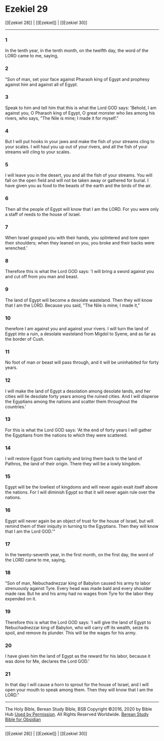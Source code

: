 # Ezekiel 29

[[Ezekiel 28]] | [[Ezekiel]] | [[Ezekiel 30]]

---

### 1
In the tenth year, in the tenth month, on the twelfth day, the word of the LORD came to me, saying,

### 2
"Son of man, set your face against Pharaoh king of Egypt and prophesy against him and against all of Egypt.

### 3
Speak to him and tell him that this is what the Lord GOD says: 'Behold, I am against you, O Pharaoh king of Egypt, O great monster who lies among his rivers, who says, "The Nile is mine; I made it for myself."

### 4
But I will put hooks in your jaws and make the fish of your streams cling to your scales. I will haul you up out of your rivers, and all the fish of your streams will cling to your scales.

### 5
I will leave you in the desert, you and all the fish of your streams. You will fall on the open field and will not be taken away or gathered for burial. I have given you as food to the beasts of the earth and the birds of the air.

### 6
Then all the people of Egypt will know that I am the LORD. For you were only a staff of reeds to the house of Israel.

### 7
When Israel grasped you with their hands, you splintered and tore open their shoulders; when they leaned on you, you broke and their backs were wrenched.'

### 8
Therefore this is what the Lord GOD says: 'I will bring a sword against you and cut off from you man and beast.

### 9
The land of Egypt will become a desolate wasteland. Then they will know that I am the LORD. Because you said, "The Nile is mine; I made it,"

### 10
therefore I am against you and against your rivers. I will turn the land of Egypt into a ruin, a desolate wasteland from Migdol to Syene, and as far as the border of Cush.

### 11
No foot of man or beast will pass through, and it will be uninhabited for forty years.

### 12
I will make the land of Egypt a desolation among desolate lands, and her cities will lie desolate forty years among the ruined cities. And I will disperse the Egyptians among the nations and scatter them throughout the countries.'

### 13
For this is what the Lord GOD says: 'At the end of forty years I will gather the Egyptians from the nations to which they were scattered.

### 14
I will restore Egypt from captivity and bring them back to the land of Pathros, the land of their origin. There they will be a lowly kingdom.

### 15
Egypt will be the lowliest of kingdoms and will never again exalt itself above the nations. For I will diminish Egypt so that it will never again rule over the nations.

### 16
Egypt will never again be an object of trust for the house of Israel, but will remind them of their iniquity in turning to the Egyptians. Then they will know that I am the Lord GOD.'"

### 17
In the twenty-seventh year, in the first month, on the first day, the word of the LORD came to me, saying,

### 18
"Son of man, Nebuchadnezzar king of Babylon caused his army to labor strenuously against Tyre. Every head was made bald and every shoulder made raw. But he and his army had no wages from Tyre for the labor they expended on it.

### 19
Therefore this is what the Lord GOD says: 'I will give the land of Egypt to Nebuchadnezzar king of Babylon, who will carry off its wealth, seize its spoil, and remove its plunder. This will be the wages for his army.

### 20
I have given him the land of Egypt as the reward for his labor, because it was done for Me, declares the Lord GOD.'

### 21
In that day I will cause a horn to sprout for the house of Israel, and I will open your mouth to speak among them. Then they will know that I am the LORD."

---

The Holy Bible, Berean Study Bible, BSB
Copyright ©2016, 2020 by Bible Hub
[Used by Permission](https://berean.bible/terms.htm). All Rights Reserved Worldwide.
[Berean Study Bible for Obsidian](https://github.com/gapmiss/berean-study-bible-for-obsidian)

---

[[Ezekiel 28]] | [[Ezekiel]] | [[Ezekiel 30]]

